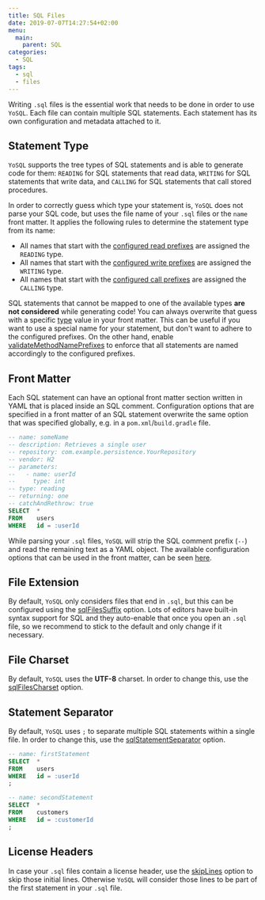 ```yaml
---
title: SQL Files
date: 2019-07-07T14:27:54+02:00
menu:
  main:
    parent: SQL
categories:
  - SQL
tags:
  - sql
  - files
---
```


Writing `.sql` files is the essential work that needs to be done in order to use `YoSQL`. Each file can contain multiple SQL statements. Each statement has its own configuration and metadata attached to it.

## Statement Type

`YoSQL` supports the tree types of SQL statements and is able to generate code for them: `READING` for SQL statements that read data, `WRITING` for SQL statements that write data, and `CALLING` for SQL statements that call stored procedures.

In order to correctly guess which type your statement is, `YoSQL` does not parse your SQL code, but uses the file name of your `.sql` files or the `name` front matter. It applies the following rules to determine the statement type from its name:

- All names that start with the [configured read prefixes](/configuration/repositories/allowedreadprefixes/) are assigned the `READING` type.
- All names that start with the [configured write prefixes](/configuration/repositories/allowedwriteprefixes/) are assigned the `WRITING` type.
- All names that start with the [configured call prefixes](/configuration/repositories/allowedcallprefixes/) are assigned the `CALLING` type.

SQL statements that cannot be mapped to one of the available types **are not considered** while generating code! You can always overwrite that guess with a specific [type](/configuration/sql/type/) value in your front matter. This can be useful if you want to use a special name for your statement, but don't want to adhere to the configured prefixes. On the other hand, enable [validateMethodNamePrefixes](/configuration/repositories/validatemethodnameprefixes/) to enforce that all statements are named accordingly to the configured prefixes.

## Front Matter

Each SQL statement can have an optional front matter section written in YAML that is placed inside an SQL comment. Configuration options that are specified in a front matter of an SQL statement overwrite the same option that was specified globally, e.g. in a `pom.xml`/`build.gradle` file.

```sql
-- name: someName
-- description: Retrieves a single user
-- repository: com.example.persistence.YourRepository
-- vendor: H2
-- parameters:
--   - name: userId
--     type: int
-- type: reading
-- returning: one
-- catchAndRethrow: true
SELECT  *
FROM    users
WHERE   id = :userId
```

While parsing your `.sql` files, `YoSQL` will strip the SQL comment prefix (`--`) and read the remaining text as a YAML object. The available configuration options that can be used in the front matter, can be seen [here](/configuration/sql/).

## File Extension

By default, `YoSQL` only considers files that end in `.sql`, but this can be configured using the [sqlFilesSuffix](/configuration/files/sqlfilessuffix) option. Lots of editors have built-in syntax support for SQL and they auto-enable that once you open an `.sql` file, so we recommend to stick to the default and only change if it necessary.

## File Charset

By default, `YoSQL` uses the **UTF-8** charset. In order to change this, use the [sqlFilesCharset](/configuration/files/sqlfilescharset) option.

## Statement Separator

By default, `YoSQL` uses `;` to separate multiple SQL statements within a single file. In order to change this, use the [sqlStatementSeparator](/configuration/files/sqlstatementseparator) option.

```sql
-- name: firstStatement
SELECT  *
FROM    users
WHERE   id = :userId
;

-- name: secondStatement
SELECT  *
FROM    customers
WHERE   id = :customerId
;
```

## License Headers

In case your `.sql` files contain a license header, use the [skipLines](/configuration/files/skiplines) option to skip those initial lines. Otherwise `YoSQL` will consider those lines to be part of the first statement in your `.sql` file.
